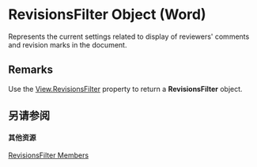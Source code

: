 
# RevisionsFilter Object (Word)

Represents the current settings related to display of reviewers' comments and revision marks in the document.


## Remarks

Use the [View.RevisionsFilter](98cb452c-d497-06ce-3be2-5b6ddbf16fb4.md) property to return a **RevisionsFilter** object.


## 另请参阅


#### 其他资源


[RevisionsFilter Members](http://msdn.microsoft.com/library/64609a71-5e52-c32d-da86-d34b043c7a4b%28Office.15%29.aspx)